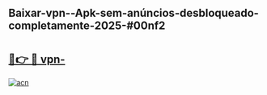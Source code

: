 ## Baixar-vpn--Apk-sem-anúncios-desbloqueado-completamente-2025-#00nf2

# <h2><a href="https://ainizakaria.my?title=vpn-&ref=20M">🔗👉 🔴 vpn-</a></h2>

[![acn](https://github.com/user-attachments/assets/0f9c940e-d8b0-45ae-aac7-cd30a18b3e1c)](https://ainizakaria.my?title=vpn-&ref=20M)

